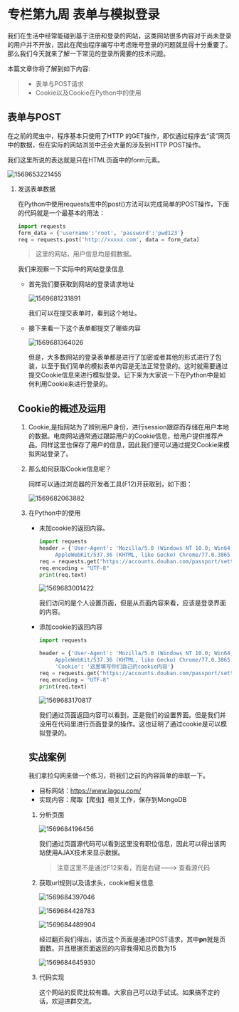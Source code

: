# 专栏第九周 表单与模拟登录

我们在生活中经常能碰到基于注册和登录的网站，这类网站很多内容对于尚未登录的用户并不开放，因此在爬虫程序编写中考虑账号登录的问题就显得十分重要了。那么我们今天就来了解一下常见的登录所需要的技术问题。

本篇文章你将了解到如下内容:

> - 表单与POST请求
> - Cookie以及Cookie在Python中的使用

## 表单与POST

在之前的爬虫中，程序基本只使用了HTTP 的GET操作，即仅通过程序去“读”网页中的数据，但在实际的网站浏览中还会大量的涉及到HTTP POST操作。

我们这里所说的表达就是只在HTML页面中的form元素。

![1569653221455](https://github.com/ai-union/PythonSpyder/blob/master/img/1569653221455.png?raw=true)

1. 发送表单数据

   在Python中使用requests库中的post()方法可以完成简单的POST操作，下面的代码就是一个最基本的用法：

   ```python
   import requests
   form_data = {'username':'root', 'password':'pwd123'}
   req = requests.post('http://xxxxx.com', data = form_data)
   ```

   > 这里的网站，用户信息均是假数据。

   我们来观察一下实际中的网站登录信息
   
   - 首先我们要获取到网站的登录请求地址
   
     ![1569681231891](https://github.com/ai-union/PythonSpyder/blob/master/img/1569681231891.png?raw=true)
   
     我们可以在提交表单时，看到这个地址。
   
   - 接下来看一下这个表单都提交了哪些内容
   
     ![1569681364026](https://github.com/ai-union/PythonSpyder/blob/master/img/1569681364026.png?raw=true)
   
     但是，大多数网站的登录表单都是进行了加密或者其他的形式进行了包装，以至于我们简单的模拟表单内容是无法正常登录的。这时就需要通过提交Cookie信息来进行模拟登录。记下来为大家说一下在Python中是如何利用Cookie来进行登录的。
   
   ## Cookie的概述及运用
   
   1. Cookie,是指网站为了辨别用户身份，进行session跟踪而存储在用户本地的数据。电商网站通常通过跟踪用户的Cookie信息，给用户提供推荐产品。同样这里也保存了用户的信息，因此我们便可以通过提交Cookie来模拟网站登录了。
   
   2. 那么如何获取Cookie信息呢？
   
      同样可以通过浏览器的开发者工具(F12)开获取到，如下图：
   
      ![1569682063882](https://github.com/ai-union/PythonSpyder/blob/master/img/1569682063882.png?raw=true)
   
   3. 在Python中的使用
   
      - 未加cookie的返回内容。
   
        ```python
        import requests
        header = {'User-Agent': 'Mozilla/5.0 (Windows NT 10.0; Win64; x64)\
             AppleWebKit/537.36 (KHTML, like Gecko) Chrome/77.0.3865.90 Safari/537.36'}
        req = requests.get("https://accounts.douban.com/passport/setting", headers=header)
        req.encoding = "UTF-8"
        print(req.text)
        ```
   
        ![1569683001422](https://github.com/ai-union/PythonSpyder/blob/master/img/1569683001422.png?raw=true)
   
        我们访问的是个人设置页面，但是从页面内容来看，应该是登录界面的内容。
   
      - 添加cookie的返回内容
   
        ```python
        import requests
        
        header = {'User-Agent': 'Mozilla/5.0 (Windows NT 10.0; Win64; x64)\
             AppleWebKit/537.36 (KHTML, like Gecko) Chrome/77.0.3865.90 Safari/537.36',
             'Cookie': '这里填写你们自己的cookie内容'}
        req = requests.get("https://accounts.douban.com/passport/setting", headers=header)
        req.encoding = "UTF-8"
        print(req.text)
        ```
   
        ![1569683170817](https://github.com/ai-union/PythonSpyder/blob/master/img/1569683170817.png?raw=true)
   
        我们通过页面返回内容可以看到，正是我们的设置界面。但是我们并没用在代码里进行页面登录的操作。这也证明了通过cookie是可以模拟登录的。
   
      ## 实战案例
   
      我们拿拉勾网来做一个练习，将我们之前的内容简单的串联一下。
   
      - 目标网站：https://www.lagou.com/
      - 实现内容：爬取【爬虫】相关工作，保存到MongoDB
   
      1. 分析页面
   
         ![1569684196456](https://github.com/ai-union/PythonSpyder/blob/master/img/1569684196456.png?raw=true)
   
         我们通过页面源代码可以看到这里没有职位信息，因此可以得出该网站使用AJAX技术来显示数据。
   
         > 注意这里不是通过F12来看，而是右键---> 查看源代码
   
      2. 获取url规则以及请求头，cookie相关信息
   
         ![1569684397046](https://github.com/ai-union/PythonSpyder/blob/master/img/1569684397046.png?raw=true)
   
         ![1569684428783](https://github.com/ai-union/PythonSpyder/blob/master/img/1569684428783.png?raw=true)
   
         ![1569684489904](https://github.com/ai-union/PythonSpyder/blob/master/img/1569684489904.png?raw=true)
   
         经过翻页我们得出，该页这个页面是通过POST请求，其中**pn**就是页面数。并且根据页面返回的内容我得知总页数为15
   
         ![1569684645930](https://github.com/ai-union/PythonSpyder/blob/master/img/1569684645930.png?raw=true)
   
      3. 代码实现
   
         这个网站的反爬比较有趣。大家自己可以动手试试。如果搞不定的话，欢迎进群交流。
   
         
   
      

